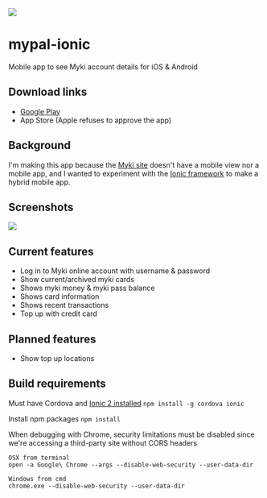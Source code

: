 ![](https://cloud.githubusercontent.com/assets/484912/22861758/f6491d18-f174-11e6-9bec-f6b7e1aaca43.png)
# mypal-ionic
Mobile app to see Myki account details for iOS & Android

## Download links
- [Google Play](https://play.google.com/store/apps/details?id=com.longzheng.mypalionic)
- App Store (Apple refuses to approve the app)

## Background

I'm making this app because the [Myki site](https://www.mymyki.com.au/NTSWebPortal/Login.aspx) doesn't have a mobile view nor a mobile app, and I wanted to experiment with the [Ionic framework](https://ionicframework.com) to make a hybrid mobile app.

## Screenshots
![](https://cloud.githubusercontent.com/assets/484912/23941006/349f8008-09bb-11e7-98f5-25a93d40d387.jpg)

## Current features
- Log in to Myki online account with username & password
- Show current/archived myki cards
- Shows myki money & myki pass balance
- Shows card information
- Shows recent transactions
- Top up with credit card

## Planned features
- Show top up locations

## Build requirements
Must have Cordova and [Ionic 2 installed](https://ionicframework.com/getting-started/) ```npm install -g cordova ionic```

Install npm packages ```npm install```

When debugging with Chrome, security limitations must be disabled since we're accessing a third-party site without CORS headers
```
OSX from terminal
open -a Google\ Chrome --args --disable-web-security --user-data-dir
  
Windows from cmd
chrome.exe --disable-web-security --user-data-dir
```
